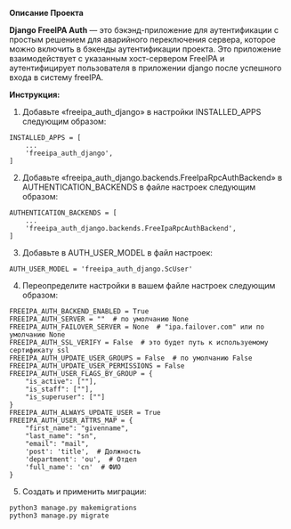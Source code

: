 **Описание Проекта**

**Django FreeIPA Auth** — это бэкэнд-приложение для аутентификации с простым решением для аварийного переключения сервера, которое можно включить в бэкенды аутентификации проекта. Это приложение взаимодействует с указанным хост-сервером FreeIPA и аутентифицирует пользователя в приложении django после успешного входа в систему freeIPA.


**Инструкция:**

1) Добавьте «freeipa_auth_django» в настройки INSTALLED_APPS следующим образом: 
```
INSTALLED_APPS = [
    ...
    'freeipa_auth_django',
]
```

2) Добавьте «freeipa_auth_django.backends.FreeIpaRpcAuthBackend» в AUTHENTICATION_BACKENDS в файле настроек следующим образом: 

```
AUTHENTICATION_BACKENDS = [
    ...
    'freeipa_auth_django.backends.FreeIpaRpcAuthBackend',
]
```
3) Добавьте в AUTH_USER_MODEL в файл настроек:
```
AUTH_USER_MODEL = 'freeipa_auth_django.ScUser'
```
4) Переопределите настройки в вашем файле настроек следующим образом: 
```
FREEIPA_AUTH_BACKEND_ENABLED = True
FREEIPA_AUTH_SERVER = ""  # по умолчанию None
FREEIPA_AUTH_FAILOVER_SERVER = None  # "ipa.failover.com" или по умолчанию None
FREEIPA_AUTH_SSL_VERIFY = False  # это будет путь к используемому сертификату ssl
FREEIPA_AUTH_UPDATE_USER_GROUPS = False  # по умолчанию False
FREEIPA_AUTH_UPDATE_USER_PERMISSIONS = False
FREEIPA_AUTH_USER_FLAGS_BY_GROUP = {
    "is_active": [""],
    "is_staff": [""],
    "is_superuser": [""]
}
FREEIPA_AUTH_ALWAYS_UPDATE_USER = True
FREEIPA_AUTH_USER_ATTRS_MAP = {
    "first_name": "givenname",
    "last_name": "sn",
    "email": "mail",
    'post': 'title',  # Должность
    'department': 'ou',  # Отдел
    'full_name': 'cn'  # ФИО
}
```
5) Создать и применить миграции: 
```
python3 manage.py makemigrations
python3 manage.py migrate
```
